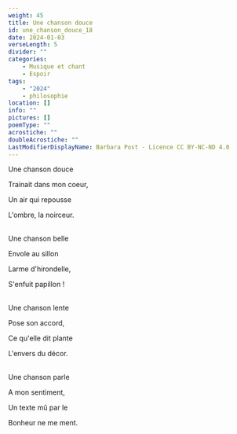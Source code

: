 ```yaml
---
weight: 45
title: Une chanson douce
id: une_chanson_douce_18
date: 2024-01-03
verseLength: 5
divider: ""
categories:
    - Musique et chant
    - Espoir
tags:
    - "2024"
    - philosophie
location: []
info: ""
pictures: []
poemType: ""
acrostiche: ""
doubleAcrostiche: ""
LastModifierDisplayName: Barbara Post - Licence CC BY-NC-ND 4.0
---
```

Une chanson douce

Trainait dans mon coeur,

Un air qui repousse

L'ombre, la noirceur.

 \
Une chanson belle

Envole au sillon

Larme d'hirondelle,

S'enfuit papillon !

 \
Une chanson lente

Pose son accord,

Ce qu'elle dit plante

L'envers du décor.

 \
Une chanson parle

A mon sentiment,

Un texte mû par le

Bonheur ne me ment.
